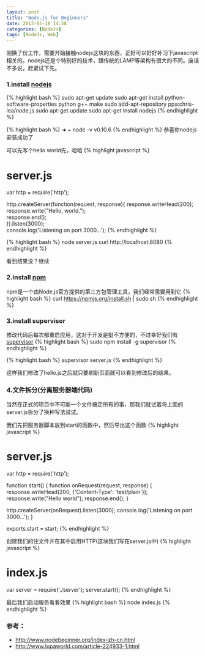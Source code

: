 ```yaml
---
layout: post
title: "Node.js for Beginners"
date: 2013-05-18 14:58
categories: [NodeJs]
tags: [NodeJs, Web]
---
```


刚换了份工作，需要开始接触nodejs这块的东西，正好可以好好补习下javascript相关的。nodejs还是个特别好的技术，跟传统的LAMP等架构有很大的不同。废话不多说，赶紧试下先。

### 1.install [nodejs](https://github.com/joyent/node)
{% highlight bash %}
sudo apt-get update
sudo apt-get install python-software-properties python g++ make
sudo add-apt-repository ppa:chris-lea/node.js
sudo apt-get update
sudo apt-get install nodejs
{% endhighlight %}

{% highlight bash %}
➜  ~  node -v
v0.10.6
{% endhighlight %}
恭喜你nodejs安装成功了

可以先写个hello world先，哈哈
{% highlight javascript %}
# server.js
var http = require('http');              
                                         
http.createServer(function(request, response){
  response.writeHead(200);               
  response.write("Hello, world.");                                                                                                   
  response.end();                        
}).listen(3000);                         
console.log('Listening on port 3000...');
{% endhighlight %}

{% highlight bash %}
node server.js
curl http://localhost:8080
{% endhighlight %}

看到结果没？继续

### 2.install [npm](https://github.com/isaacs/npm)
npm是一个由Node.js官方提供的第三方包管理工具，我们经常需要用到它
{% highlight bash %}
curl https://npmjs.org/install.sh | sudo sh
{% endhighlight %}

### 3.install supervisor
修改代码后每次都重启应用，这对于开发是挺不方便的，不过幸好我们有[supervisor](https://github.com/isaacs/node-supervisor)
{% highlight bash %}
sudo npm install -g supervisor
{% endhighlight %}

{% highlight bash %}
supervisor server.js
{% endhighlight %}

这样我们修改了hello.js之后就只要刷新页面就可以看到修改后的结果。

### 4.文件拆分(分离服务器端代码)
当然在正式的项目中不可能一个文件搞定所有的事，那我们就试着将上面的server.js拆分了换种写法试试。

我们先把服务器脚本放到start的函数中，然后导出这个函数
{% highlight javascript %}
# server.js
var http = require('http');
                
function start() {
  function onRequest(request, response) {
    response.writeHead(200, {'Content-Type': 'test/plain'});
    response.write("Hello world");
    response.end();
  }             
                
  http.createServer(onRequest).listen(3000);
  console.log('Listening on port 3000...');
}               
                
exports.start = start;
{% endhighlight %}

创建我们的住文件并在其中启用HTTP(这块我们写在server.js中)
{% highlight javascript %}
# index.js
var server = require('./server');
server.start(); 
{% endhighlight %}

最后我们启动服务看看效果
{% highlight bash %}
node index.js
{% endhighlight %}

### 参考：
* http://www.nodebeginner.org/index-zh-cn.html
* http://www.lupaworld.com/article-224933-1.html
